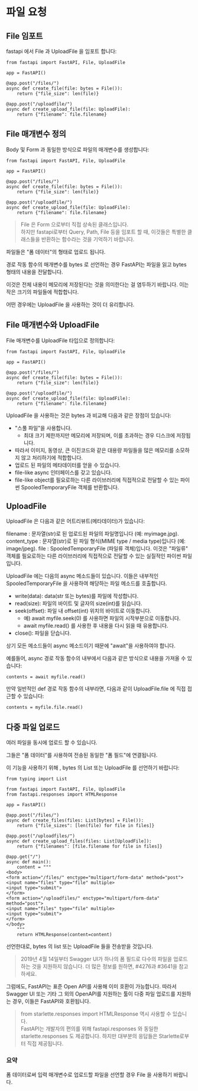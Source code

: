 # 파일 요청

## File 임포트

fastapi 에서 File 과 UploadFile 을 임포트 합니다:

```
from fastapi import FastAPI, File, UploadFile

app = FastAPI()

@app.post("/files/")
async def create_file(file: bytes = File()):
    return {"file_size": len(file)}

@app.post("/uploadfile/")
async def create_upload_file(file: UploadFile):
    return {"filename": file.filename}
```

## File 매개변수 정의

Body 및 Form 과 동일한 방식으로 파일의 매개변수를 생성합니다:

```
from fastapi import FastAPI, File, UploadFile

app = FastAPI()

@app.post("/files/")
async def create_file(file: bytes = File()):
    return {"file_size": len(file)}

@app.post("/uploadfile/")
async def create_upload_file(file: UploadFile):
    return {"filename": file.filename}
```

> File 은 Form 으로부터 직접 상속된 클래스입니다.<br>하지만 fastapi로부터 Query, Path, File 등을 임포트 할 때, 이것들은 특별한 클래스들을 반환하는 함수라는 것을 기억하기 바랍니다.

파일들은 "폼 데이터"의 형태로 업로드 됩니다.

경로 작동 함수의 매개변수를 bytes 로 선언하는 경우 FastAPI는 파일을 읽고 bytes 형태의 내용을 전달합니다.

이것은 전체 내용이 메모리에 저장된다는 것을 의미한다는 걸 염두하기 바랍니다. 이는 작은 크기의 파일들에 적합합니다.

어떤 경우에는 UploadFile 을 사용하는 것이 더 유리합니다.

## File 매개변수와 UploadFile

File 매개변수를 UploadFile 타입으로 정의합니다:

```
from fastapi import FastAPI, File, UploadFile

app = FastAPI()

@app.post("/files/")
async def create_file(file: bytes = File()):
    return {"file_size": len(file)}

@app.post("/uploadfile/")
async def create_upload_file(file: UploadFile):
    return {"filename": file.filename}
```

UploadFile 을 사용하는 것은 bytes 과 비교해 다음과 같은 장점이 있습니다:

- "스풀 파일"을 사용합니다.
    - 최대 크기 제한까지만 메모리에 저장되며, 이를 초과하는 경우 디스크에 저장됩니다.
- 따라서 이미지, 동영상, 큰 이진코드와 같은 대용량 파일들을 많은 메모리를 소모하지 않고 처리하기에 적합합니다.
- 업로드 된 파일의 메타데이터를 얻을 수 있습니다.
- file-like async 인터페이스를 갖고 있습니다.
- file-like object를 필요로하는 다른 라이브러리에 직접적으로 전달할 수 있는 파이썬 SpooledTemporaryFile 객체를 반환합니다.

## UploadFile

UploadFile 은 다음과 같은 어트리뷰트(메타데이터)가 있습니다:

filename : 문자열(str)로 된 업로드된 파일의 파일명입니다 (예: myimage.jpg).
content_type : 문자열(str)로 된 파일 형식(MIME type / media type)입니다 (예: image/jpeg).
file : SpooledTemporaryFile (파일류 객체)입니다. 이것은 "파일류" 객체를 필요로하는 다른 라이브러리에 직접적으로 전달할 수 있는 실질적인 파이썬 파일입니다.

UploadFile 에는 다음의 async 메소드들이 있습니다. 이들은 내부적인 SpooledTemporaryFile 을 사용하여 해당하는 파일 메소드를 호출합니다.

- write(data): data(str 또는 bytes)를 파일에 작성합니다.
- read(size): 파일의 바이트 및 글자의 size(int)를 읽습니다.
- seek(offset): 파일 내 offset(int) 위치의 바이트로 이동합니다.
    - 예) await myfile.seek(0) 를 사용하면 파일의 시작부분으로 이동합니다.
    - await myfile.read() 를 사용한 후 내용을 다시 읽을 때 유용합니다.
- close(): 파일을 닫습니다.

상기 모든 메소드들이 async 메소드이기 때문에 "await"을 사용하여야 합니다.

예를들어, async 경로 작동 함수의 내부에서 다음과 같은 방식으로 내용을 가져올 수 있습니다:

```
contents = await myfile.read()
```
만약 일반적인 def 경로 작동 함수의 내부라면, 다음과 같이 UploadFile.file 에 직접 접근할 수 있습니다:

```
contents = myfile.file.read()
```

## 다중 파일 업로드

여러 파일을 동시에 업로드 할 수 있습니다.

그들은 "폼 데이터"를 사용하여 전송된 동일한 "폼 필드"에 연결됩니다.

이 기능을 사용하기 위해 , bytes 의 List 또는 UploadFile 를 선언하기 바랍니다:

```
from typing import List

from fastapi import FastAPI, File, UploadFile
from fastapi.responses import HTMLResponse

app = FastAPI()

@app.post("/files/")
async def create_files(files: List[bytes] = File()):
    return {"file_sizes": [len(file) for file in files]}

@app.post("/uploadfiles/")
async def create_upload_files(files: List[UploadFile]):
    return {"filenames": [file.filename for file in files]}

@app.get("/")
async def main():
    content = """
<body>
<form action="/files/" enctype="multipart/form-data" method="post">
<input name="files" type="file" multiple>
<input type="submit">
</form>
<form action="/uploadfiles/" enctype="multipart/form-data" method="post">
<input name="files" type="file" multiple>
<input type="submit">
</form>
</body>
    """
    return HTMLResponse(content=content)
```

선언한대로, bytes 의 list 또는 UploadFile 들을 전송받을 것입니다.

> 2019년 4월 14일부터 Swagger UI가 하나의 폼 필드로 다수의 파일을 업로드하는 것을 지원하지 않습니다. 더 많은 정보를 원하면, #4276과 #3641을 참고하세요.

그럼에도, FastAPI는 표준 Open API를 사용해 이미 호환이 가능합니다.
따라서 Swagger UI 또는 기타 그 외의 OpenAPI를 지원하는 툴이 다중 파일 업로드를 지원하는 경우, 이들은 FastAPI와 호환됩니다.

> from starlette.responses import HTMLResponse 역시 사용할 수 있습니다.<br>FastAPI는 개발자의 편의를 위해 fastapi.responses 와 동일한 starlette.responses 도 제공합니다. 하지만 대부분의 응답들은 Starlette로부터 직접 제공됩니다.

### 요약

폼 데이터로써 입력 매개변수로 업로드할 파일을 선언할 경우 File 을 사용하기 바랍니다.